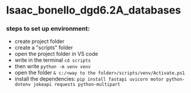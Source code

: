 # Isaac_bonello_dgd6.2A_databases

### steps to set up environment:
- create project folder
- create a "scripts" folder
- open the project folder in VS code
- write in the terminal `cd scripts`
- then write `python -m venv venv`
- open the folder `& c:/<way to the folder>/scripts/venv/Activate.ps1`
- install the dependencies: `pip install fastapi uvicorn motor python-dotenv jokeapi requests python-multipart`
